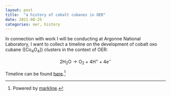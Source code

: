 ```yaml
---
layout: post
title:  "a history of cobalt cubanes in OER"
date: 2021-08-25
categories: oer, history
---
```


In connection with work I will be conducting at Argonne National Laboratory, I want to collect a timeline on the development of cobalt oxo cubane ([Co<sub>4</sub>O<sub>4</sub>]) clusters in the context of OER:

$$
  \begin{equation}
  2 \text{H}_2\text{O} \rightarrow \text{O}_2 + 4 \text{H}^+ + 4 \text{e}^-
  \end{equation}
$$

Timeline can be found [here](/assets/co4o4-history/timeline/timeline.html).[^1]

[^1]: Powered by [markline](https://github.com/hotoo/markline).
